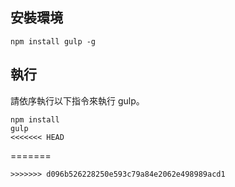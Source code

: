 ## 安裝環境

```
npm install gulp -g
```

## 執行

請依序執行以下指令來執行 gulp。

```
npm install
gulp
<<<<<<< HEAD
```
=======
```
>>>>>>> d096b526228250e593c79a84e2062e498989acd1
